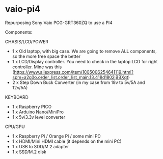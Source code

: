 # vaio-pi4
Repurposing Sony Vaio PCG-GRT360ZQ to use a PI4

Components:

CHASIS/LCD/POWER
- 1 x Old laptop, with big case. We are going to remove ALL components, so the more free space the better
- 1 x LCD/Display controller. You need to check in the laptop LCD for right controller. Mine was this (https://www.aliexpress.com/item/1005006254641119.html?spm=a2g0o.order_list.order_list_main.13.418d1802jBBXqt)
- 2 x Step Down Buck Converter (in my case from 19v to 5v/5A and 12v/5A)

KEYBOARD
- 1 x Raspberry PICO
- 1 x Arduino Nano/MiniPro
- 1 x 5v/3.3v level converter

CPU/GPU
- 1 x Raspberry Pi / Orange Pi / some mini PC
- 1 x HDMI/Mini HDMI cable (it depends on the mini PC)
- 1 x USB to SDD/M.2 adapter
- 1 x SSD/M.2 disk
